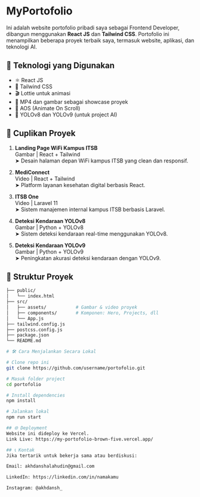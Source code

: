 ﻿# MyPortofolio

Ini adalah website portofolio pribadi saya sebagai Frontend Developer, dibangun menggunakan **React JS** dan **Tailwind CSS**. Portofolio ini menampilkan beberapa proyek terbaik saya, termasuk website, aplikasi, dan teknologi AI.

## 🚀 Teknologi yang Digunakan

- ⚛️ React JS
- 💨 Tailwind CSS
- 🎬 Lottie untuk animasi
- 🎥 MP4 dan gambar sebagai showcase proyek
- 🔀 AOS (Animate On Scroll)
- 🧠 YOLOv8 dan YOLOv9 (untuk project AI)

## 📸 Cuplikan Proyek

1. **Landing Page WiFi Kampus ITSB**  
   Gambar | React + Tailwind  
   ➤ Desain halaman depan WiFi kampus ITSB yang clean dan responsif.

2. **MediConnect**  
   Video | React + Tailwind  
   ➤ Platform layanan kesehatan digital berbasis React.

3. **ITSB One**  
   Video | Laravel 11  
   ➤ Sistem manajemen internal kampus ITSB berbasis Laravel.

4. **Deteksi Kendaraan YOLOv8**  
   Gambar | Python + YOLOv8  
   ➤ Sistem deteksi kendaraan real-time menggunakan YOLOv8.

5. **Deteksi Kendaraan YOLOv9**  
   Gambar | Python + YOLOv9  
   ➤ Peningkatan akurasi deteksi kendaraan dengan YOLOv9.

## 📂 Struktur Proyek

```bash
├── public/
│   └── index.html
├── src/
│   ├── assets/           # Gambar & video proyek
│   ├── components/       # Komponen: Hero, Projects, dll
│   └── App.js
├── tailwind.config.js
├── postcss.config.js
├── package.json
└── README.md

# 🛠 Cara Menjalankan Secara Lokal

# Clone repo ini
git clone https://github.com/username/portofolio.git

# Masuk folder project
cd portofolio

# Install dependencies
npm install

# Jalankan lokal
npm run start

## 🌐 Deployment
Website ini dideploy ke Vercel.
Link Live: https://my-portofolio-brown-five.vercel.app/

## 📞 Kontak
Jika tertarik untuk bekerja sama atau berdiskusi:

Email: akhdanshalahudin@gmail.com

LinkedIn: https://linkedin.com/in/namakamu

Instagram: @akhdansh_
